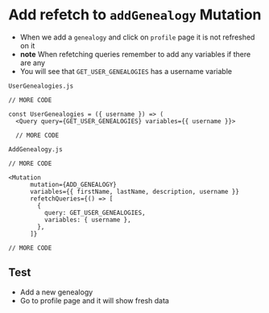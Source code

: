 # Add refetch to `addGenealogy` Mutation
* When we add a `genealogy` and click on `profile` page it is not refreshed on it
* **note** When refetching queries remember to add any variables if there are any
* You will see that `GET_USER_GENEALOGIES` has a username variable

`UserGenealogies.js`

```
// MORE CODE

const UserGenealogies = ({ username }) => (
  <Query query={GET_USER_GENEALOGIES} variables={{ username }}>

  // MORE CODE
```

`AddGenealogy.js`

```
// MORE CODE

<Mutation
      mutation={ADD_GENEALOGY}
      variables={{ firstName, lastName, description, username }}
      refetchQueries={() => [
        {
          query: GET_USER_GENEALOGIES,
          variables: { username },
        },
      ]}

// MORE CODE
```

## Test
* Add a new genealogy
* Go to profile page and it will show fresh data

